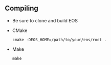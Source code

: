 ## Compiling

- Be sure to clone and build EOS

- CMake

  ```
  cmake -DEOS_HOME=/path/to/your/eos/root .
  ```

- Make
  ```
  make
  ```  
  

